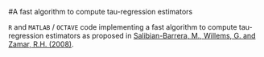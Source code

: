 #A fast algorithm to compute tau-regression estimators

`R` and `MATLAB` / `OCTAVE` code implementing
a fast algorithm to compute tau-regression estimators
as proposed in 
[Salibian-Barrera, M., Willems, G. and 
Zamar, R.H. (2008)](http://dx.doi.org/10.1198/106186008X343785). 
